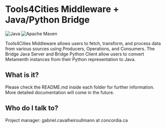 # Tools4Cities Middleware + Java/Python Bridge

![Java](https://img.shields.io/badge/Java-orange)
![Apache Maven](https://github.com/ptidejteam/ptidej-Ptidej/actions/workflows/maven.yml/badge.svg)

Tools4Cities Middleware allows users to fetch, transform, and process data from various sources using Producers, Operations, and Consumers. The Bridge Java Server and Bridge Python Client allow users to convert Metamenth instances from their Python representation to Java.

## What is it?

Please check the README.md inside each folder for further information. More detailed documentation will come in the future.

## Who do I talk to?

Project manager: gabriel.cavalheiroullmann at concordia.ca
